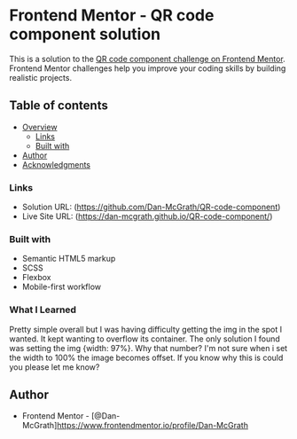 # Frontend Mentor - QR code component solution

This is a solution to the [QR code component challenge on Frontend Mentor](https://www.frontendmentor.io/challenges/qr-code-component-iux_sIO_H). Frontend Mentor challenges help you improve your coding skills by building realistic projects. 

## Table of contents

- [Overview](#overview)
  - [Links](#links)
  - [Built with](#built-with)
- [Author](#author)
- [Acknowledgments](#acknowledgments)

### Links

- Solution URL: (https://github.com/Dan-McGrath/QR-code-component)
- Live Site URL: (https://dan-mcgrath.github.io/QR-code-component/)


### Built with

- Semantic HTML5 markup
- SCSS
- Flexbox
- Mobile-first workflow

### What I Learned

Pretty simple overall but I was having difficulty getting the img in the spot I wanted. It kept wanting to overflow its container. The only solution I found was setting the img {width: 97%}. Why that number? I'm not sure when i set the width to 100% the image becomes offset. If you know why this is could you please let me know?

## Author

- Frontend Mentor - [@Dan-McGrath]https://www.frontendmentor.io/profile/Dan-McGrath



